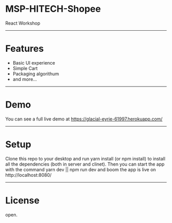 # MSP-HITECH-Shopee
React Workshop

---

# Features
- Basic UI experience 
- Simple Cart
- Packaging algorithum
- and more...

---

# Demo
You can see a full live demo at https://glacial-eyrie-61997.herokuapp.com/

---

# Setup
Clone this repo to your desktop and run yarn install (or npm install) to install all the dependencies (both in server and clinet).
Then you can start the app with the command yarn dev || npm run dev
and boom the app is live on http://localhost:8080/

---

# License
open.
